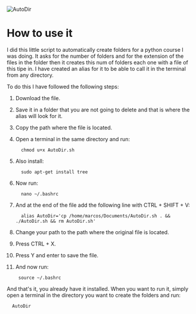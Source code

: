 ![AutoDir](https://www.hostinger.es/tutoriales/wp-content/uploads/sites/7/2018/03/como-usar-comando-find-linux-1280x720.png)

# How to use it
I did this little script to automatically create folders for a python course I was doing. It asks for the number of folders and for the extension of the files in the folder then it creates this num of folders each one with a file of this tipe in.
I have created an alias for it to be able to call it in the terminal from any directory.

To do this I have followed the following steps:

1. Download the file.
2. Save it in a folder that you are not going to delete and that is where the alias will look for it.
3. Copy the path where the file is located.
4. Open a terminal in the same directory and run:
      
         chmod u+x AutoDir.sh

5. Also install:
      
         sudo apt-get install tree

6. Now run: 

         nano ~/.bashrc

7. And at the end of the file add the following line with CTRL + SHIFT + V:

         alias AutoDir='cp /home/marcos/Documents/AutoDir.sh . && ./AutoDir.sh && rm AutoDir.sh'

8. Change your path to the path where the original file is located.
9. Press CTRL + X.
10. Press Y and enter to save the file.
11. And now run:

         source ~/.bashrc

And that's it, you already have it installed. When you want to run it, simply open a terminal in the directory you want to create the folders and run:

      AutoDir